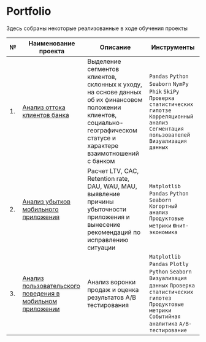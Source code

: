 # Portfolio

Здесь собраны некоторые реализованные в ходе обучения проекты

|**№**|**Наименование проекта**|**Описание**|**Инструменты**|
|-----|---|---|---|
|1.  |[Анализ оттока клиентов банка](https://github.com/ta-votkal/YaPracticum/tree/main/Project_bankclient_outflow) | Выделение сегментов клиентов, склонных к уходу, на основе данных об их финансовом положении клиентов, социально-географическом статусе и характере взаимотношений с банком|`Pandas`  `Python`  `Seaborn` `NymPy` `Phik` `SkiPy` `Проверка статистических гипотзе` `Корреляционный анализ` `Сегментация пользователей` `Визуализация данных`|
|2.  |[Анализ убытков мобильного приложения](https://github.com/ta-votkal/YaPracticum/tree/main/Project_causes_of_application_losses)|Расчет LTV, CAC, Retention rate, DAU, WAU, MAU, выявление причины убыточности приложения и вынесение рекомендаций по исправлению ситуации|`Matplotlib`  `Pandas`  `Python`  `Seaborn` `Когортный анализ` `Продуктовые метрики` `Юнит-экономика`|
|3.  |[Анализ пользовательского поведения в мобильном приложении](https://github.com/ta-votkal/YaPracticum/tree/main/Project_user_behavior)|Анализ воронки продаж и оценка результатов A/B тестирования|`Matplotlib` `Pandas` `Plotly` `Python` `Seaborn` `Визуализация данных` `Проверка статистических гипотез` `Продуктовые метрики` `Событийная аналитика` `A/B-тестирование` |
